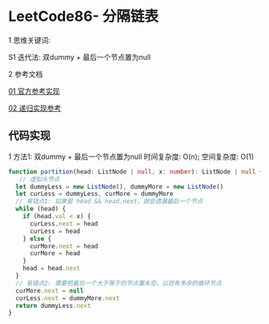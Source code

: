 
# LeetCode86- 分隔链表

1 思维关键词: 

S1 迭代法: 双dummy + 最后一个节点置为null

2 参考文档

[01 官方参考实现](https://leetcode.cn/problems/partition-list/solution/fen-ge-lian-biao-by-leetcode-solution-7ade/)

[02 递归实现参考](https://leetcode.cn/problems/partition-list/solution/java-di-gui-100-by-programmery-jvai/)

## 代码实现

1 方法1: 双dummy + 最后一个节点置为null  时间复杂度: O(n);  空间复杂度: O(1)

```ts
function partition(head: ListNode | null, x: number): ListNode | null {
   // 虚拟头节点
  let dummyLess = new ListNode(), dummyMore = new ListNode()
  let curLess = dummyLess, curMore = dummyMore
  // 易错点1: 如果是 head && head.next，就会遗漏最后一个节点
  while (head) {
    if (head.val < x) {
      curLess.next = head
      curLess = head
    } else {
      curMore.next = head
      curMore = head
    }
    head = head.next
  }
  // 易错点2: 需要把最后一个大于等于的节点置未空，以防有多余的循环节点 
  curMore.next = null
  curLess.next = dummyMore.next
  return dummyLess.next
}
```

